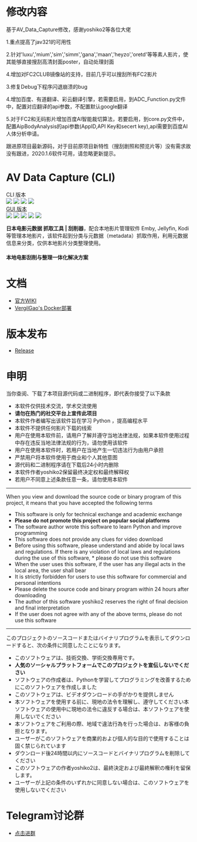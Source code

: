 # 修改内容

基于AV_Data_Capture修改，感谢yoshiko2等各位大佬

1.重点提高了jav321的可用性

2.针对'luxu','mium','sim','simm','gana','maan','heyzo','oretd'等等素人影片，使其能够直接搜刮高清封面poster，自动处理封面

4.增加对FC2CLUB镜像站的支持，目前几乎可以搜刮所有FC2影片

3.修复Debug下程序闪退崩溃的bug

4.增加百度、有道翻译、彩云翻译引擎，若需要启用，到ADC_Function.py文件中，配置对应翻译的api参数，不配置默认google翻译

5.对于FC2和无码影片增加百度AI智能裁切算法，若要启用，到core.py文件中，配置AipBodyAnalysis的api参数(AppID,API Key和secert key),api需要到百度AI人体分析申请。

跟进原项目最新源码，对于目前原项目新特性（搜刮剧照和预览片等）没有需求故没有跟进，2020.1.6软件可用，请忽略更新提示。

# AV Data Capture (CLI)

CLI 版本  
![](https://img.shields.io/badge/build-passing-brightgreen.svg?style=flat)
![](https://img.shields.io/github/license/yoshiko2/av_data_capture.svg?style=flat)
![](https://img.shields.io/github/release/yoshiko2/av_data_capture.svg?style=flat)
![](https://img.shields.io/badge/Python-3.8-yellow.svg?style=flat&logo=python)<br>
[GUI 版本](https://github.com/moyy996/AVDC)  
![](https://img.shields.io/badge/build-passing-brightgreen.svg?style=flat)
![](https://img.shields.io/github/license/moyy996/avdc.svg?style=flat)
![](https://img.shields.io/github/release/moyy996/avdc.svg?style=flat)
![](https://img.shields.io/badge/Python-3.6-yellow.svg?style=flat&logo=python)
![](https://img.shields.io/badge/Pyqt-5-blue.svg?style=flat)<br>


**日本电影元数据 抓取工具 | 刮削器**，配合本地影片管理软件 Emby, Jellyfin, Kodi 等管理本地影片，该软件起到分类与元数据（metadata）抓取作用，利用元数据信息来分类，仅供本地影片分类整理使用。  
#### 本地电影刮削与整理一体化解决方案

# 文档
* [官方WIKI](https://github.com/yoshiko2/AV_Data_Capture/wiki)
* [VergilGao's Docker部署](https://github.com/VergilGao/docker-avdc)

# 版本发布
* [Release](https://github.com/yoshiko2/AV_Data_Capture/releases)

#  申明
当你查阅、下载了本项目源代码或二进制程序，即代表你接受了以下条款

* 本软件仅供技术交流，学术交流使用
* **请勿在热门的社交平台上宣传此项目**
* 本软件作者编写出该软件旨在学习 Python ，提高编程水平
* 本软件不提供任何影片下载的线索
* 用户在使用本软件前，请用户了解并遵守当地法律法规，如果本软件使用过程中存在违反当地法律法规的行为，请勿使用该软件
* 用户在使用本软件时，若用户在当地产生一切违法行为由用户承担
* 严禁用户将本软件使用于商业和个人其他意图
* 源代码和二进制程序请在下载后24小时内删除
* 本软件作者yoshiko2保留最终决定权和最终解释权
* 若用户不同意上述条款任意一条，请勿使用本软件
---
When you view and download the source code or binary program of this project, it means that you have accepted the following terms

* This software is only for technical exchange and academic exchange
* **Please do not promote this project on popular social platforms**
* The software author wrote this software to learn Python and improve programming
* This software does not provide any clues for video download
* Before using this software, please understand and abide by local laws and regulations. If there is any violation of local laws and regulations during the use of this software, * please do not use this software
* When the user uses this software, if the user has any illegal acts in the local area, the user shall bear
* It is strictly forbidden for users to use this software for commercial and personal intentions
* Please delete the source code and binary program within 24 hours after downloading
* The author of this software yoshiko2 reserves the right of final decision and final interpretation
* If the user does not agree with any of the above terms, please do not use this software
---
このプロジェクトのソースコードまたはバイナリプログラムを表示してダウンロードすると、次の条件に同意したことになります。

* このソフトウェアは、技術交換、学術交換専用です。
* **人気のソーシャルプラットフォームでこのプロジェクトを宣伝しないでください**
* ソフトウェアの作成者は、Pythonを学習してプログラミングを改善するためにこのソフトウェアを作成しました
* このソフトウェアは、ビデオダウンロードの手がかりを提供しません
* 本ソフトウェアを使用する前に、現地の法令を理解し、遵守してください本ソフトウェアの使用中に現地の法令に違反する場合は、本ソフトウェアを使用しないでください
* 本ソフトウェアをご利用の際、地域で違法行為を行った場合は、お客様の負担となります。
* ユーザーがこのソフトウェアを商業的および個人的な目的で使用することは固く禁じられています
* ダウンロード後24時間以内にソースコードとバイナリプログラムを削除してください
* このソフトウェアの作者yoshiko2は、最終決定および最終解釈の権利を留保します。
* ユーザーが上記の条件のいずれかに同意しない場合は、このソフトウェアを使用しないでください

# Telegram讨论群
* [点击进群](https://t.me/joinchat/J54y1g3-a7nxJ_-WS4-KFQ)



